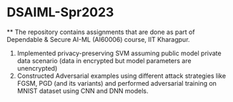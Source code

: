 # DSAIML-Spr2023

** The repository contains assignments that are done as part of Dependable & Secure AI-ML (AI60006) course, IIT Kharagpur. 
1) Implemented privacy-preserving SVM assuming public model private data scenario (data in encrypted but model parameters are unencrypted)
2) Constructed Adversarial examples using different attack strategies like FGSM, PGD (and its variants) and performed adversarial training on MNIST dataset using CNN and DNN models.

